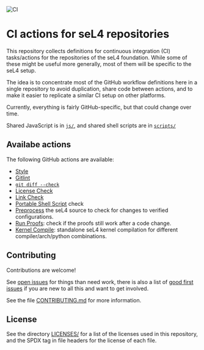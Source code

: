 <!--
  Copyright 2020, Data61, CSIRO (ABN 41 687 119 230)
  SPDX-License-Identifier: CC-BY-SA-4.0
-->

![CI](https://github.com/seL4/ci-actions/workflows/CI/badge.svg)

# CI actions for seL4 repositories

This repository collects definitions for continuous integration (CI)
tasks/actions for the repositories of the seL4 foundation. While some of these
might be useful more generally, most of them will be specific to the seL4 setup.

The idea is to concentrate most of the GitHub workflow definitions here in a
single repository to avoid duplication, share code between actions, and to make
it easier to replicate a similar CI setup on other platforms.

Currently, everything is fairly GitHub-specific, but that could change over
time.

Shared JavaScript is in [`js/`](js/), and shared shell scripts are in [`scripts/`](scripts/)

## Availabe actions

The following GitHub actions are available:

- [Style](style/)
- [Gitlint](gitlint/)
- [`git diff --check`](git-diff-check/)
- [License Check](license-check/)
- [Link Check](link-check/)
- [Portable Shell Script](bashisms/) check
- [Preprocess](preprocess/) the seL4 source to check for changes to verified configurations.
- [Run Proofs](run-proofs/): check if the proofs still work after a code change.
- [Kernel Compile](standalone-kernel/): standalone seL4 kernel compilation for different compiler/arch/python combinations. 

## Contributing

Contributions are welcome!

See [open issues][issues] for things than need work, there is also a list of
[good first issues][first-issues] if you are new to all this and want to get
involved.

See the file [CONTRIBUTING.md](CONTRIBUTING.md) for more information.

[issues]: https://github.com/seL4/ci-actions/issues?q=is%3Aopen+is%3Aissue+no%3Aassignee
[first-issues]: https://github.com/seL4/ci-actions/issues?q=is%3Aopen+is%3Aissue+no%3Aassignee+label%3A%22good+first+issue%22

## License

See the directory [LICENSES/](LICENSES/) for a list of the licenses used in this
repository, and the SPDX tag in file headers for the license of each file.
